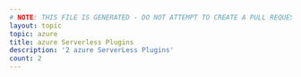 ```yaml
---
# NOTE: THIS FILE IS GENERATED - DO NOT ATTEMPT TO CREATE A PULL REQUEST TO UPDATE THE DATA. 
layout: topic
topic: azure
title: azure Serverless Plugins
description: '2 azure ServerLess Plugins'
count: 2
---
```

